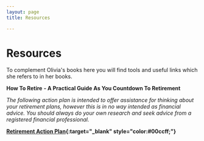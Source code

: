 ```yaml
---
layout: page
title: Resources

---
```

# Resources

To complement Olivia's books here you will find tools and useful links which she refers to in her books.

**How To Retire** **- A Practical Guide As You Countdown To Retirement**

*The following action plan is intended to offer assistance for thinking about your retirement plans, however this is in no way intended as financial advice. You should always do your own research and seek advice from a registered financial professional.*

**[Retirement Action Plan](https://docs.google.com/spreadsheets/d/1A0_02AaFvuEWktk-yS2biNi_lTg2il43i6xLN7qiCJ4/edit?usp=sharing){:target="_blank" style="color:#00ccff;"}**
